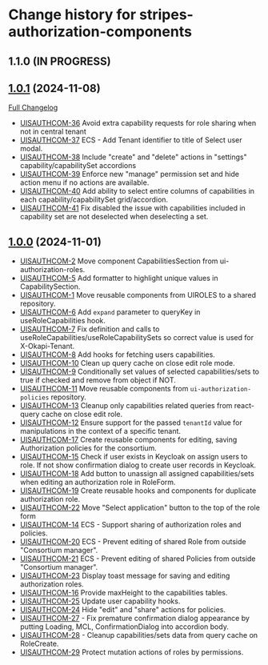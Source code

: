 # Change history for stripes-authorization-components

## 1.1.0 (IN PROGRESS)

## [1.0.1](https://github.com/folio-org/stripes-authorization-components/tree/v1.0.1) (2024-11-08)
[Full Changelog](https://github.com/folio-org/stripes-acq-components/compare/v1.0.0...v1.0.1)

* [UISAUTHCOM-36](https://folio-org.atlassian.net/browse/UISAUTHCOM-36) Avoid extra capability requests for role sharing when not in central tenant
* [UISAUTHCOM-37](https://folio-org.atlassian.net/browse/UISAUTHCOM-37) ECS - Add Tenant identifier to title of Select user modal.
* [UISAUTHCOM-38](https://folio-org.atlassian.net/browse/UISAUTHCOM-38) Include "create" and "delete" actions in "settings" capability/capabilitySet accordions
* [UISAUTHCOM-39](https://folio-org.atlassian.net/browse/UISAUTHCOM-39) Enforce new "manage" permission set and hide action menu if no actions are available.
* [UISAUTHCOM-40](https://folio-org.atlassian.net/browse/UISAUTHCOM-40) Add ability to select entire columns of capabilities in each capability/capabilitySet grid/accordion.
* [UISAUTHCOM-41](https://folio-org.atlassian.net/browse/UISAUTHCOM-41) Fix disabled the issue with capabilities included in capability set are not deselected when deselecting a set.

## [1.0.0](https://github.com/folio-org/stripes-authorization-components/tree/v1.0.0) (2024-11-01)

* [UISAUTHCOM-2](https://folio-org.atlassian.net/browse/UISAUTHCOM-2) Move component CapabilitiesSection from
  ui-authorization-roles.
* [UISAUTHCOM-5](https://folio-org.atlassian.net/browse/UISAUTHCOM-5) Add formatter to highlight unique values in
  CapabilitySection.
* [UISAUTHCOM-1](https://folio-org.atlassian.net/browse/UISAUTHCOM-1) Move reusable components from UIROLES to a shared
  repository.
* [UISAUTHCOM-6](https://folio-org.atlassian.net/browse/UISAUTHCOM-6) Add `expand` parameter to queryKey in
  useRoleCapabilities hook.
* [UISAUTHCOM-7](https://folio-org.atlassian.net/browse/UISAUTHCOM-7) Fix definition and calls to
  useRoleCapabilities/useRoleCapabilitySets so correct value is used for X-Okapi-Tenant.
* [UISAUTHCOM-8](https://folio-org.atlassian.net/browse/UISAUTHCOM-8) Add hooks for fetching users capabilities.
* [UISAUTHCOM-10](https://folio-org.atlassian.net/browse/UISAUTHCOM-10) Clean up query cache on close edit role mode.
* [UISAUTHCOM-9](https://folio-org.atlassian.net/browse/UISAUTHCOM-9) Conditionally set values of selected capabilities/sets to true if checked and remove from object if NOT.
* [UISAUTHCOM-11](https://folio-org.atlassian.net/browse/UISAUTHCOM-11) Move reusable components from `ui-authorization-policies` repository.
* [UISAUTHCOM-13](https://folio-org.atlassian.net/browse/UISAUTHCOM-13) Cleanup only capabilities related queries from react-query cache on close edit role.
* [UISAUTHCOM-12](https://folio-org.atlassian.net/browse/UISAUTHCOM-12) Ensure support for the passed `tenantId` value for manipulations in the context of a specific tenant.
* [UISAUTHCOM-17](https://folio-org.atlassian.net/browse/UISAUTHCOM-17) Create reusable components for editing, saving Authorization policies for the consortium.
* [UISAUTHCOM-15](https://folio-org.atlassian.net/browse/UISAUTHCOM-15) Check if user exists in Keycloak on assign users to role. If not show confirmation dialog to create user records in Keycloak.
* [UISAUTHCOM-18](https://folio-org.atlassian.net/browse/UISAUTHCOM-18) Add button to unassign all assigned capabilities/sets when editing an authorization role in RoleForm. 
* [UISAUTHCOM-19](https://folio-org.atlassian.net/browse/UISAUTHCOM-19) Create reusable hooks and components for duplicate authorization role.
* [UISAUTHCOM-22](https://folio-org.atlassian.net/browse/UISAUTHCOM-22) Move "Select application" button to the top of the role form
* [UISAUTHCOM-14](https://folio-org.atlassian.net/browse/UISAUTHCOM-14) ECS - Support sharing of authorization roles and policies.
* [UISAUTHCOM-20](https://folio-org.atlassian.net/browse/UISAUTHCOM-20) ECS - Prevent editing of shared Role from outside "Consortium manager".
* [UISAUTHCOM-21](https://folio-org.atlassian.net/browse/UISAUTHCOM-21) ECS - Prevent editing of shared Policies from outside "Consortium manager".
* [UISAUTHCOM-23](https://folio-org.atlassian.net/browse/UISAUTHCOM-23) Display toast message for saving and editing authorization roles.
* [UISAUTHCOM-16](https://folio-org.atlassian.net/browse/UISAUTHCOM-16) Provide maxHeight to the capabilities tables.
* [UISAUTHCOM-25](https://folio-org.atlassian.net/browse/UISAUTHCOM-25) Update user capability hooks.
* [UISAUTHCOM-24](https://folio-org.atlassian.net/browse/UISAUTHCOM-24) Hide "edit" and "share" actions for policies.
* [UISAUTHCOM-27](https://folio-org.atlassian.net/browse/UISAUTHCOM-27) - Fix premature confirmation dialog appearance by putting Loading, MCL, ConfirmationDialog into accordion body.
* [UISAUTHCOM-28](https://folio-org.atlassian.net/browse/UISAUTHCOM-28) - Cleanup capabilities/sets data from query cache on RoleCreate.
* [UISAUTHCOM-29](https://folio-org.atlassian.net/browse/UISAUTHCOM-29) Protect mutation actions of roles by permissions.
